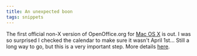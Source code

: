 ```yaml
---
title: An unexpected boon
tags: snippets
---
```


The first official non-X version of OpenOffice.org for [Mac OS X](http://wincent.dev/wiki/Mac%20OS%20X) is out. I was so surprised I checked the calendar to make sure it wasn't April 1st... Still a long way to go, but this is a very important step. More details [here](http://rss.slashdot.org/~r/Slashdot/slashdot/~3/122333015/article.pl).
